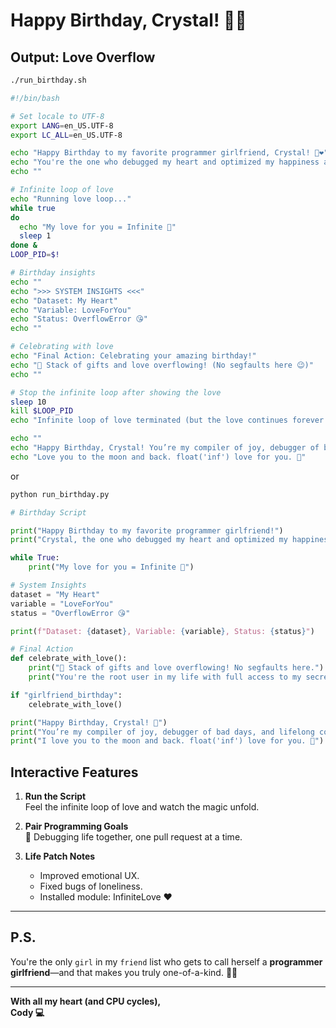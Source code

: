 # Happy Birthday, Crystal! 🎂🎉

## Output: Love Overflow

```bash
./run_birthday.sh
```

```bash
#!/bin/bash

# Set locale to UTF-8
export LANG=en_US.UTF-8
export LC_ALL=en_US.UTF-8

echo "Happy Birthday to my favorite programmer girlfriend, Crystal! 🎉❤️"
echo "You're the one who debugged my heart and optimized my happiness algorithm. 💻💖"
echo ""

# Infinite loop of love
echo "Running love loop..."
while true
do
  echo "My love for you = Infinite 🚀"
  sleep 1
done &
LOOP_PID=$!

# Birthday insights
echo ""
echo ">>> SYSTEM INSIGHTS <<<"
echo "Dataset: My Heart"
echo "Variable: LoveForYou"
echo "Status: OverflowError 😘"
echo ""

# Celebrating with love
echo "Final Action: Celebrating your amazing birthday!"
echo "🎁 Stack of gifts and love overflowing! (No segfaults here 😉)"
echo ""

# Stop the infinite loop after showing the love
sleep 10
kill $LOOP_PID
echo "Infinite loop of love terminated (but the love continues forever ❤️)."

echo ""
echo "Happy Birthday, Crystal! You’re my compiler of joy, debugger of bad days, and lifelong commit partner. ❤️"
echo "Love you to the moon and back. float('inf') love for you. 🥰"
```

or

```bash
python run_birthday.py
```

```python
# Birthday Script

print("Happy Birthday to my favorite programmer girlfriend!")
print("Crystal, the one who debugged my heart and optimized my happiness algorithm! 🎉❤️")

while True:
    print("My love for you = Infinite 🚀")

# System Insights
dataset = "My Heart"
variable = "LoveForYou"
status = "OverflowError 😘"

print(f"Dataset: {dataset}, Variable: {variable}, Status: {status}")

# Final Action
def celebrate_with_love():
    print("🎁 Stack of gifts and love overflowing! No segfaults here.")
    print("You're the root user in my life with full access to my secrets. (Firewall for everyone else 😉)")

if "girlfriend_birthday":
    celebrate_with_love()

print("Happy Birthday, Crystal! 💖")
print("You’re my compiler of joy, debugger of bad days, and lifelong commit partner. ❤️")
print("I love you to the moon and back. float('inf') love for you. 🥰")
```

## Interactive Features

1. **Run the Script**  
   Feel the infinite loop of love and watch the magic unfold.

2. **Pair Programming Goals**  
   🎯 Debugging life together, one pull request at a time.

3. **Life Patch Notes**  
   - Improved emotional UX.
   - Fixed bugs of loneliness.
   - Installed module: InfiniteLove ❤️

---

## P.S.  
You're the only `girl` in my `friend` list who gets to call herself a **programmer girlfriend**—and that makes you truly one-of-a-kind. 🥳✨

---

**With all my heart (and CPU cycles),**  
**Cody 💻**
